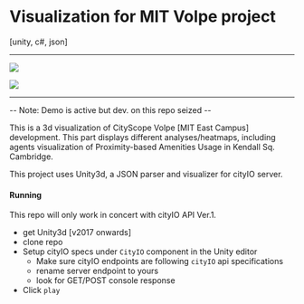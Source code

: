 # Visualization for MIT Volpe project

[unity, c#, json]

---

![](DOCS/a.gif)

![](DOCS/b.gif)

---

-- Note: Demo is active but dev. on this repo seized --

This is a 3d visualization of CityScope Volpe [MIT East Campus] development. This part displays different analyses/heatmaps, including agents visualization of Proximity-based Amenities Usage in Kendall Sq. Cambridge.

This project uses Unity3d, a JSON parser and visualizer for cityIO server.

#### Running

This repo will only work in concert with cityIO API Ver.1.

- get Unity3d [v2017 onwards]
- clone repo
- Setup cityIO specs under `CityIO` component in the Unity editor
  - Make sure cityIO endpoints are following `cityIO` api specifications
  - rename server endpoint to yours
  - look for GET/POST console response
- Click `play`
